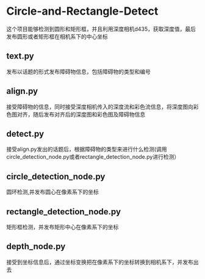 # Circle-and-Rectangle-Detect
这个项目能够检测到圆形和矩形框，并且利用深度相机d435，获取深度值，最后发布圆形或者矩形框在相机系下的中心坐标
## text.py
发布以话题的形式发布障碍物信息，包括障碍物的类型和编号
## align.py
接受障碍物的信息，同时接受深度相机传入的深度流和彩色流信息，将深度图向彩色图对齐，随后发布对齐后的深度图和彩色图及障碍物信息
## detect.py
接受align.py发出的话题后，根据障碍物的类型来进行什么检测(调用circle_detection_node.py或者rectangle_detection_node.py进行检测）
## circle_detection_node.py
圆环检测,并发布圆心在像素系下的坐标
## rectangle_detection_node.py
矩形框检测，并发布矩形中心在像素系下的坐标
## depth_node.py
接受到坐标信息后，通过坐标变换把在像素系下的坐标转换到相机系下，并发布出去
